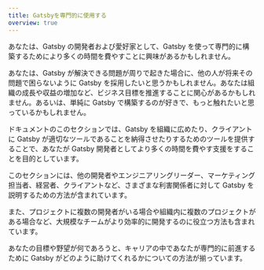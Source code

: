 ```yaml
---
title: Gatsbyを専門的に使用する
overview: true
---
```


あなたは、Gatsby の開発者および愛好家として、Gatsby を使って専門的に構築するためにより多くの時間を費やすことに興味があるかもしれません。

あなたは、Gatsby が解決できる問題が周りで起きた場合に、他の人が将来その問題で困らないように Gatsby を採用したいと思うかもしれません。あなたは組織の成長や収益の増加など、ビジネス目標を推進することに関心があるかもしれません。あるいは、単純に Gatsby で構築するのが好きで、もっと触れたいと思っているかもしれません。

ドキュメントのこのセクションでは、Gatsby を組織に広めたり、クライアントに Gatsby が適切なツールであることを納得させたりするためのツールを提供することで、あなたが Gatsby 開発者としてより多くの時間を費やす支援をすることを目的としています。

このセクションには、他の開発者やエンジニアリングリーダー、マーケティング担当者、経営者、クライアントなど、さまざまな利害関係者に対して Gatsby を説明するための方法が含まれています。

また、プロジェクトに複数の開発者がいる場合や組織内に複数のプロジェクトがある場合など、大規模なチームがより効率的に開発するのに役立つ方法も含まれています。

あなたの目標や野望が何であろうと、キャリアの中であなたが専門的に前進するために Gatsby がどのように助けてくれるかについての方法が揃っています。

<GuideList slug={props.slug} />
